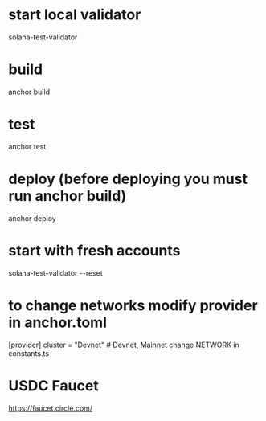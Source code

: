 # start local validator
solana-test-validator

# build
anchor build

# test
anchor test

# deploy (before deploying you must run anchor build)
anchor deploy

# start with fresh accounts
solana-test-validator --reset

# to change networks modify provider in anchor.toml
[provider]
cluster = "Devnet"  # Devnet, Mainnet
change NETWORK in constants.ts

# USDC Faucet
https://faucet.circle.com/